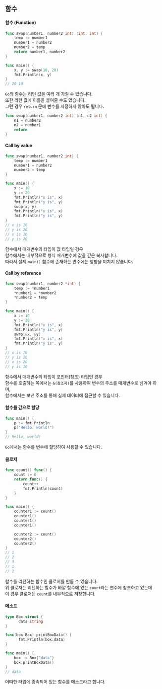 ## 함수  

#### 함수 (Function)  
```go
func swap(number1, number2 int) (int, int) {
    temp := number1
    number1 = number2
    number2 = temp
    return number1, number2
}

func main() {
    x, y := swap(10, 20)
    fmt.Println(x, y)
}
// 20 10
```
`Go`의 함수는 리턴 값을 여러 개 가질 수 있습니다.  
또한 리턴 값에 이름을 붙여줄 수도 있습니다.  
그런 경우 `return` 문에 변수를 지정하지 않아도 됩니다.  
```go
func swap(number1, number2 int) (n1, n2 int) {
	n1 = number2
	n2 = number1
	return 
}
```

#### Call by value  
```go
func swap(number1, number2 int) {
    temp := number1
    number1 = number2
    number2 = temp
}

func main() {
    x := 10
    y := 20
    fmt.Println("x is", x)
    fmt.Println("y is", y)
    swap(x, y)
    fmt.Println("x is", x)
    fmt.Println("y is", y)
}
// x is 10
// y is 20
// x is 10
// y is 20
```
함수에서 매개변수의 타입이 값 타입일 경우  
함수에서는 내부적으로 형식 매개변수에 값을 깊은 복사합니다.  
따라서 실제 `main()` 함수에 존재하는 변수에는 영향을 미치지 않습니다.  

#### Call by reference  
```go
func swap(number1, number2 *int) {
    temp := *number1
    *number1 = *number2
    *number2 = temp
}

func main() {
    x := 10
    y := 20
    fmt.Println("x is", x)
    fmt.Println("y is", y)
    swap(&x, &y)
    fmt.Println("x is", x)
    fmt.Println("y is", y)
}
// x is 10
// y is 20
// x is 20
// y is 10
```
함수에서 매개변수의 타입이 포인터(참조) 타입인 경우  
함수를 호출하는 쪽에서는 `&(참조자)`를 사용하여 변수의 주소를 매개변수로 넘겨야 하며,  
함수에서는 보낸 주소를 통해 실제 데이터에 접근할 수 있습니다.  

#### 함수를 값으로 할당  
```go
func main() {
    p := fmt.Println
    p("Hello, world!")
}
// Hello, world!
```
`Go`에서는 함수를 변수에 할당하여 사용할 수 있습니다.  

#### 클로저  
```go
func count() func() {
    count := 0
    return func() {
        count++
        fmt.Println(count)
    }
}

func main() {
    counter1 := count()
    counter1()
    counter1()
    counter1()

    counter2 := count()
    counter2()
    counter2()
}
// 1
// 2
// 3
// 1
// 2
```
함수를 리턴하는 함수인 클로저를 만들 수 있습니다.  
위 클로저는 리턴하는 함수가 바깥 함수에 있는 `count`라는 변수에 참조하고 있는데  
이 경우 클로저는 `count`를 내부적으로 저장합니다.  

#### 메소드  
```go
type Box struct {
	  data string
}

func(box Box) printBoxData() {
	  fmt.Println(box.data)
}

func main() {
    box := Box{"data"}
    box.printBoxData()
}
// data
```
어떠한 타입에 종속되어 있는 함수를 메소드라고 합니다.  
